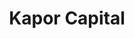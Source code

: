 ---
layout: firm_page
title: "Kapor Capital"
id: "kaporcapital.com"
permalink: "/kaporcapitalkaporcapital.com/"
website: "https://www.kaporcapital.com"
offices: "Oakland (United States)"
investment_stages: "Pre-Seed, Seed, Series A"
portfolio_companies: "Promise, Lirvana Labs, Career Karma, Planet FWD, Penny Finance, Thrive Market, tEQuitable, interviewing.io, ChargerHelp, Newsela, Kai XR, Accredible, Aclima, AdeptID, Affect Therapeutics, Air Protein, Ajua, Allovue, Altro, Always Hired, AngelList, AnswersNow, Applauze"
portfolio_link: "https://www.kaporcapital.com/portfolio/"
investment_markets: "Education, Work, Finance, Justice, Food, Health, Climate, Energy, Environment, Media, People Operations, Tech, Other Impact"
founded_year: "1999"
description: "Kapor Capital is an Oakland-based venture capital firm that invests in early-stage tech-enabled startups."
linkedin: "https://www.linkedin.com/company/kapor-capital/"
twitter: "https://twitter.com/KaporCapital"
instagram: "https://www.instagram.com/kaporcapital/?hl=en"
team_page: ""
investor_type: "Venture Capital"
crunchbase: "https://www.crunchbase.com/organization/kapor-capital"
pitchbook: ""

# SEO Optimization
meta_title: "Kapor Capital - VC Firm - projectstartups.com"
meta_description: "Kapor Capital, Kapor Capital is an Oakland-based venture capital firm that invests in early-stage tech-enabled startups...."
meta_keywords: "Kapor Capital, Education, Work, Finance, Justice, Food, Health, Climate, Energy, Environment, Media, People Operations, Tech, Other Impact, VC firm, venture capital, startup investor, projectstartups.com"
canonical_url: "https://vc.projectstartups.com/kaporcapitalkaporcapital.com/"
---